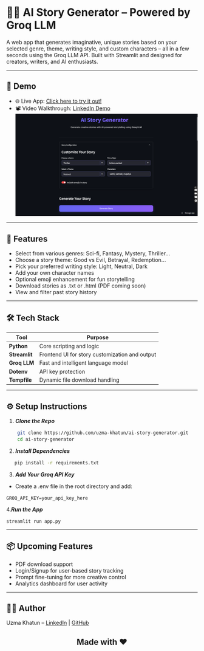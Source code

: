 # 🧙‍♀️ AI Story Generator – Powered by Groq LLM
A web app that generates imaginative, unique stories based on your selected genre, theme, writing style, and custom characters – all in a few seconds using the Groq LLM API. Built with Streamlit and designed for creators, writers, and AI enthusiasts.

---

## 🚀 Demo
- 🌐 Live App: [Click here to try it out!](https://ai-story-generator-webapp.streamlit.app/)
- 📽️ Video Walkthrough: [LinkedIn Demo]()
  ![Screenshot](Screenshot.png)

----

## 🔮 Features
-  Select from various genres: Sci-fi, Fantasy, Mystery, Thriller...
-  Choose a story theme: Good vs Evil, Betrayal, Redemption...
-  Pick your preferred writing style: Light, Neutral, Dark
-  Add your own character names
-  Optional emoji enhancement for fun storytelling
-  Download stories as .txt or .html (PDF coming soon)
-  View and filter past story history

---

## 🛠️ Tech Stack
| Tool           | Purpose                                |
|----------------|----------------------------------------|
| **Python**     | Core scripting and logic               |
| **Streamlit**  | Frontend UI for story customization and output|
| **Groq LLM**   | Fast and intelligent language model    |
| **Dotenv**     |API key protection                      |
| **Tempfile**   | Dynamic file download handling         |

----

## ⚙️ Setup Instructions
1. ***Clone the Repo***
``` bash
    git clone https://github.com/uzma-khatun/ai-story-generator.git
    cd ai-story-generator
```

2. ***Install Dependencies***
``` bash
   pip install -r requirements.txt
```

3. ***Add Your Groq API Key***
- Create a .env file in the root directory and add:
```
GROQ_API_KEY=your_api_key_here
```
4.***Run the App***
```
streamlit run app.py
```
---

## 📦 Upcoming Features
- PDF download support
- Login/Signup for user-based story tracking
- Prompt fine-tuning for more creative control
- Analytics dashboard for user activity

----

## 👩‍💻 Author
Uzma Khatun – [LinkedIn]() | [GitHub]()

## <p align="center">Made with ❤️</p>
